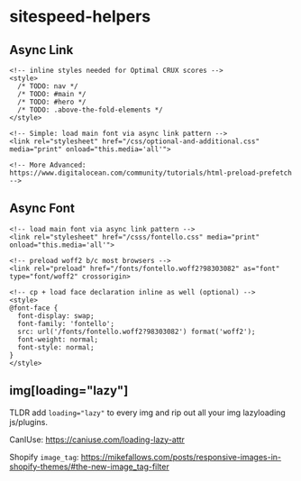 # sitespeed-helpers

## Async Link

```
<!-- inline styles needed for Optimal CRUX scores -->
<style>
  /* TODO: nav */
  /* TODO: #main */
  /* TODO: #hero */
  /* TODO: .above-the-fold-elements */
</style>

<!-- Simple: load main font via async link pattern -->
<link rel="stylesheet" href="/css/optional-and-additional.css" media="print" onload="this.media='all'">

<!-- More Advanced: https://www.digitalocean.com/community/tutorials/html-preload-prefetch -->
```

## Async Font

```
<!-- load main font via async link pattern -->
<link rel="stylesheet" href="/csss/fontello.css" media="print" onload="this.media='all'">

<!-- preload woff2 b/c most browsers -->
<link rel="preload" href="/fonts/fontello.woff2?98303082" as="font" type="font/woff2" crossorigin>

<!-- cp + load face declaration inline as well (optional) -->
<style>
@font-face {
  font-display: swap;
  font-family: 'fontello';
  src: url('/fonts/fontello.woff2?98303082') format('woff2');
  font-weight: normal;
  font-style: normal;
}
</style>
```

## img[loading="lazy"]

TLDR add `loading="lazy"` to every img and rip out all your img lazyloading js/plugins.

CanIUse: https://caniuse.com/loading-lazy-attr

Shopify `image_tag`: https://mikefallows.com/posts/responsive-images-in-shopify-themes/#the-new-image_tag-filter
